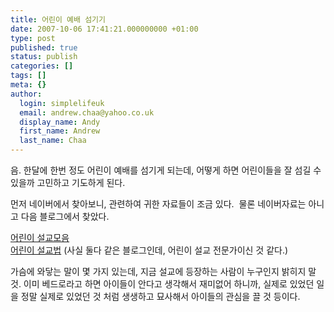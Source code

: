 ```yaml
---
title: 어린이 예배 섬기기
date: 2007-10-06 17:41:21.000000000 +01:00
type: post
published: true
status: publish
categories: []
tags: []
meta: {}
author:
  login: simplelifeuk
  email: andrew.chaa@yahoo.co.uk
  display_name: Andy
  first_name: Andrew
  last_name: Chaa
---
```

<p>음. 한달에 한번 정도 어린이 예배를 섬기게 되는데, 어떻게 하면 어린이들을 잘 섬길 수 있을까 고민하고 기도하게 된다.</p>
<p>먼저 네이버에서 찾아보니, 관련하여 귀한 자료들이 조금 있다.  물론 네이버자료는 아니고 다음 블로그에서 찾았다.</p>
<p><a href="http://blog.daum.net/lili62/11739964">어린이 설교모음</a><br />
<a href="http://blog.daum.net/lili62/11739964">어린이 설교법</a> (사실 둘다 같은 블로그인데, 어린이 설교 전문가이신 것 같다.)</p>
<p>가슴에 와닿는 말이 몇 가지 있는데, 지금 설교에 등장하는 사람이 누구인지 밝히지 말것. 이미 베드로라고 하면 아이들이 안다고 생각해서 재미없어 하니까, 실제로 있었던 일을 정말 실제로 있었던 것 처럼 생생하고 묘사해서 아이들의 관심을 끌 것 등이다.</p>
